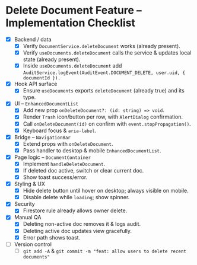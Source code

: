 # Delete Document Feature – Implementation Checklist

- [x] Backend / data  
  - [x] Verify `DocumentService.deleteDocument` works (already present).  
  - [x] Verify `useDocuments.deleteDocument` calls the service & updates local state (already present).  
  - [x] Inside `useDocuments.deleteDocument` add `AuditService.logEvent(AuditEvent.DOCUMENT_DELETE, user.uid, { documentId }).`

- [x] Hook API surface  
  - [x] Ensure `useDocuments` exports `deleteDocument` (already true) and its type.

- [x] UI – `EnhancedDocumentList`  
  - [x] Add new prop `onDeleteDocument?: (id: string) => void`.  
  - [x] Render `Trash` icon/button per row, with `AlertDialog` confirmation.  
  - [x] Call `onDeleteDocument(id)` on confirm with `event.stopPropagation()`.  
  - [x] Keyboard focus & `aria-label`.

- [x] Bridge – `NavigationBar`  
  - [x] Extend props with `onDeleteDocument`.  
  - [x] Pass handler to desktop & mobile `EnhancedDocumentList`.

- [x] Page logic – `DocumentContainer`  
  - [x] Implement `handleDeleteDocument`.  
  - [x] If deleted doc active, switch or clear current doc.  
  - [x] Show toast success/error.

- [x] Styling & UX  
  - [x] Hide delete button until hover on desktop; always visible on mobile.  
  - [x] Disable delete while `loading`; show spinner.

- [x] Security  
  - [x] Firestore rule already allows owner delete.

- [x] Manual QA  
  - [x] Deleting non-active doc removes it & logs audit.  
  - [x] Deleting active doc updates view gracefully.  
  - [x] Error path shows toast.

- [ ] Version control  
  - [ ] `git add -A` & `git commit -m "feat: allow users to delete recent documents"` 